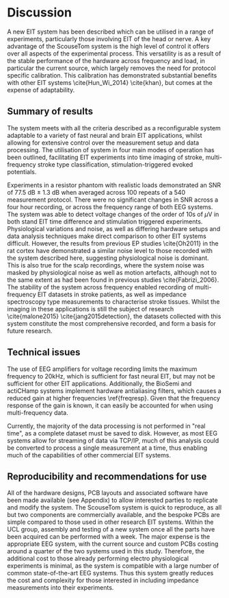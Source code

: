 # Discussion
A new EIT system has been described which can be utilised in a range of experiments, particularly those involving EIT of the head or nerve. A key advantage of the ScouseTom system is the high level of control it offers over all aspects of the experimental process. This versatility is as a result of the stable performance of the hardware across frequency and load, in particular the current source, which largely removes the need for protocol specific calibration. This calibration has demonstrated substantial benefits with other EIT systems \cite{Hun_Wi_2014} \cite{khan}, but comes at the expense of adaptability.

## Summary of results
The system meets with all the criteria described as a reconfigurable system adaptable to a variety of fast neural and brain EIT applications, whilst allowing for extensive control over the measurement setup and data processing. The utilisation of system in four main modes of operation has been outlined, facilitating EIT experiments into time imaging of stroke, multi-frequency stroke type classification, stimulation-triggered evoked potentials. 

Experiments in a resistor phantom with realistic loads demonstrated an SNR of 77.5 dB $\pm$ 1.3 dB when averaged across 100 repeats of a 540 measurement protocol. There were no significant changes in SNR across a four hour recording, or across the frequency range of both EEG systems. The system was able to detect voltage changes of the order of 10s of $\mu$V in both stand EIT time difference and stimulation triggered experiments. Physiological variations and noise, as well as differing hardware setups and data analysis techniques make direct comparison to other EIT systems difficult. However, the results from previous EP studies \cite{Oh2011} in the rat cortex have demonstrated a similar noise level to those recorded with the system described here, suggesting physiological noise is dominant. This is also true for the scalp recordings, where the system noise was masked by physiological noise as well as motion artefacts, although not to the same extent as had been found in previous studies \cite{Fabrizi_2006}. The stability of the system across frequency enabled recording of multi-frequency EIT datasets in stroke patients, as well as impedance spectroscopy type measurements to characterise stroke tissues. Whilst the imaging in these applications is still the subject of research \cite{malone2015} \cite{jang2015detection}, the datasets collected with this system constitute the most comprehensive recorded, and form a basis for future research. 

## Technical issues
The use of EEG amplifiers for voltage recording limits the maximum frequency to 20kHz, which is sufficient for fast neural EIT, but may not be sufficient for other EIT applications. Additionally, the BioSemi and actiCHamp systems implement hardware antialiasing filters, which causes a reduced gain at higher frequencies \ref{freqresp}. Given that the frequency response of the gain is known, it can easily be accounted for when using multi-frequency data.

Currently, the majority of the data processing is not performed in "real time", as a complete dataset must be saved to disk. However, as most EEG systems allow for streaming of data via TCP/IP, much of this analysis could be converted to process a single measurement at a time, thus enabling much of the capabilities of other commercial EIT systems.


## Reproducibility and recommendations for use
All of the hardware designs, PCB layouts and associated software have been made available (see Appendix) to allow interested parties to replicate and modify the system. The ScouseTom system is quick to reproduce, as all but two components are commercially available, and the bespoke PCBs are simple compared to those used in other research EIT systems. Within the UCL group, assembly and testing of a new system once all the parts have been acquired can be performed with a week. The major expense is the appropriate EEG system, with the current source and custom PCBs costing around a quarter of the two systems used in this study. Therefore, the additional cost to those already performing electro physiological experiments is minimal, as the system is compatible with  a large number of common state-of-the-art EEG systems. Thus this system greatly reduces the cost and complexity for those interested in including impedance measurements into their experiments.